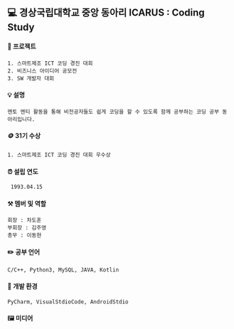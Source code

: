 ## 💻 경상국립대학교 중앙 동아리 ICARUS : Coding Study

#### 📖 프로젝트
    1. 스마트제조 ICT 코딩 경진 대회
    2. 비즈니스 아이디어 공모전
    3. SW 개발자 대회

    
#### 💡 설명
    멘토 멘티 활동을 통해 비전공자들도 쉽게 코딩을 할 수 있도록 함께 공부하는 코딩 공부 동아리입니다.

    
#### 🪙 31기 수상
    1. 스마트제조 ICT 코딩 경진 대회 우수상


    
#### ⏰ 설립 연도
     1993.04.15


     
#### ⚒️ 멤버 및 역할
    회장 : 차도훈
    부회장 : 김주영
    총무 : 이동현


#### ✏️ 공부 언어
    C/C++, Python3, MySQL, JAVA, Kotlin
    
#### 🧰 개발 환경
    PyCharm, VisualStdioCode, AndroidStdio
        

#### 🖼️ 미디어

